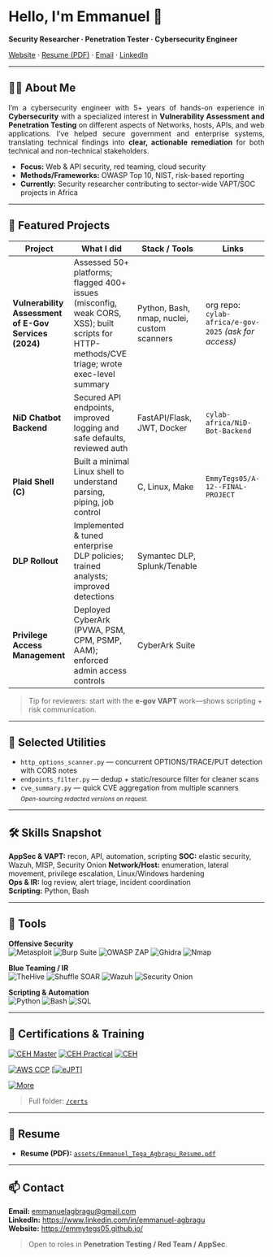 <!-- Profile README for https://github.com/EmmyTegs05/EmmyTegs05 -->

# Hello, I'm Emmanuel 👋
**Security Researcher · Penetration Tester · Cybersecurity Engineer**

[Website](https://emmytegs05.github.io/) ·
[Resume (PDF)](./assets/Emmanuel_Tega_Agbragu_Resume.pdf) ·
[Email](mailto:emmanuelagbragu@gmail.com) ·
[LinkedIn](https://www.linkedin.com/in/emmanuel-agbragu)

</div>

---

## 👨‍💻 About Me

<div align="justify">

I’m a cybersecurity engineer with 5+ years of hands-on experience in **Cybersecurity** with a specialized interest in **Vulnerability Assessment and Penetration Testing** on different aspects of Networks, hosts, APIs, and web applications. I’ve helped secure government and enterprise systems, translating technical findings into **clear, actionable remediation** for both technical and non-technical stakeholders.

</div>



- **Focus:** Web & API security, red teaming, cloud security  
- **Methods/Frameworks:** OWASP Top 10, NIST, risk-based reporting  
- **Currently:** Security researcher contributing to sector-wide VAPT/SOC projects in Africa

---

## 🔎 Featured Projects
| Project | What I did | Stack / Tools | Links |
|---|---|---|---|
| **Vulnerability Assessment of E-Gov Services (2024)** | Assessed 50+ platforms; flagged 400+ issues (misconfig, weak CORS, XSS); built scripts for HTTP-methods/CVE triage; wrote exec-level summary | Python, Bash, nmap, nuclei, custom scanners | org repo: `cylab-africa/e-gov-2025` *(ask for access)* |
| **NiD Chatbot Backend** | Secured API endpoints, improved logging and safe defaults, reviewed auth | FastAPI/Flask, JWT, Docker| `cylab-africa/NiD-Bot-Backend` |
| **Plaid Shell (C)** | Built a minimal Linux shell to understand parsing, piping, job control | C, Linux, Make | `EmmyTegs05/A-12--FINAL-PROJECT` |
| **DLP Rollout** | Implemented & tuned enterprise DLP policies; trained analysts; improved detections | Symantec DLP, Splunk/Tenable |
| **Privilege Access Management** | Deployed CyberArk (PVWA, PSM, CPM, PSMP, AAM); enforced admin access controls | CyberArk Suite |

> Tip for reviewers: start with the **e-gov VAPT** work—shows scripting + risk communication.

---

## 🧰 Selected Utilities
- `http_options_scanner.py` — concurrent OPTIONS/TRACE/PUT detection with CORS notes  
- `endpoints_filter.py` — dedup + static/resource filter for cleaner scans  
- `cve_summary.py` — quick CVE aggregation from multiple scanners  
<sub>*Open-sourcing redacted versions on request.*</sub>

---

## 🛠 Skills Snapshot
**AppSec & VAPT:** recon, API, automation, scripting
**SOC:** elastic security, Wazuh, MISP, Security Onion
**Network/Host:** enumeration, lateral movement, privilege escalation, Linux/Windows hardening  
**Ops & IR:** log review, alert triage, incident coordination  
**Scripting:** Python, Bash

---
## 🔧 Tools

**Offensive Security**  
<img alt="Metasploit" src="https://img.shields.io/badge/Metasploit-20232A?style=for-the-badge"> 
<img alt="Burp Suite" src="https://img.shields.io/badge/Burp%20Suite-FF6F00?style=for-the-badge"> 
<img alt="OWASP ZAP" src="https://img.shields.io/badge/OWASP%20ZAP-199900?style=for-the-badge"> 
<img alt="Ghidra" src="https://img.shields.io/badge/Ghidra-CC0000?style=for-the-badge"> 
<img alt="Nmap" src="https://img.shields.io/badge/Nmap-2E7D32?style=for-the-badge">

**Blue Teaming / IR**  
<img alt="TheHive" src="https://img.shields.io/badge/TheHive-111827?style=for-the-badge"> 
<img alt="Shuffle SOAR" src="https://img.shields.io/badge/Shuffle%20SOAR-2563EB?style=for-the-badge"> 
<img alt="Wazuh" src="https://img.shields.io/badge/Wazuh-1E3A8A?style=for-the-badge"> 
<img alt="Security Onion" src="https://img.shields.io/badge/Security%20Onion-6366F1?style=for-the-badge">

**Scripting & Automation**  
<img alt="Python" src="https://img.shields.io/badge/Python-3776AB?style=for-the-badge"> 
<img alt="Bash" src="https://img.shields.io/badge/Bash-3E9A3A?style=for-the-badge"> 
<img alt="SQL" src="https://img.shields.io/badge/SQL-1F6FEB?style=for-the-badge">

---

## 📜 Certifications & Training

[![CEH Master](https://img.shields.io/badge/CEH_Master-059669?style=for-the-badge)](./certs/ECC-CEHMaster-Certificate-1.pdf)
[![CEH Practical](https://img.shields.io/badge/CEH_Practical-10b981?style=for-the-badge)](./certs/ECC-CEHPractical-Certificate(ANSI).pdf)
[![CEH](https://img.shields.io/badge/CEH-14b8a6?style=for-the-badge)](./certs/ECC-CEH-Certificate-1.pdf)

[![AWS CCP](https://img.shields.io/badge/AWS_CCP-232f3e?style=for-the-badge&logo=amazon-aws&logoColor=white)](./certs/AWS_CCP.pdf)
<a href="https://certs.ine.com/f76e47a7-b7d7-4886-bd93-64c80deba02a#acc.snNdhoJV">[![eJPT](https://img.shields.io/badge/eJPT-1e3a8a?style=for-the-badge)]

[![More](https://img.shields.io/badge/More_Certs-Folder-64748b?style=for-the-badge)](./certs/)

> Full folder: [`/certs`](./certs/) 

---

## 📄 Resume
- **Resume (PDF):** [`assets/Emmanuel_Tega_Agbragu_Resume.pdf`](./assets/Emmanuel_Tega_Agbragu_Resume.pdf)

---

## 📫 Contact
**Email:** emmanuelagbragu@gmail.com  
**LinkedIn:** https://www.linkedin.com/in/emmanuel-agbragu  
**Website:** https://emmytegs05.github.io/

> Open to roles in **Penetration Testing / Red Team / AppSec**.
